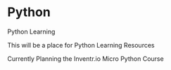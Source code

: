 # Python
Python Learning

This will be a place for Python Learning Resources

Currently Planning the Inventr.io Micro Python Course


